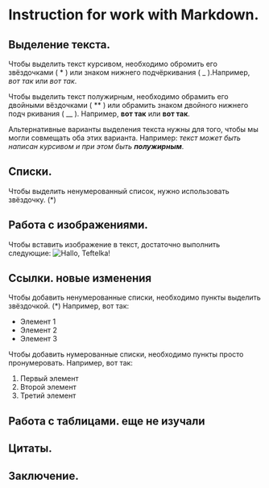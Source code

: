 # Instruction for work with Markdown.

## Выделение текста.

Чтобы выделить текст курсивом, необходимо обромить его звёздочками ( * ) или знаком нижнего подчёркивания ( _ ).Например, *вот так* или _вот так_.

Чтобы выделить текст полужирным, необходимо обрамить его двойными вёздочками ( ** ) или обрамить знаком двойного нижнего подч   ркивания ( __ ). Например, **вот так** или __вот так__.

Альтернативные варианты выделения текста нужны для того, чтобы мы могли совмещать оба этих варианта. Например: _текст может быть написан курсивом и при этом быть **полужирным**_.


## Списки.

Чтобы выделить ненумерованный список, нужно использовать звёздочку. (*)
## Работа с изображениями.

Чтобы вставить изображение в текст, достаточно выполнить следующие:
![Hallo, Teftelka!](Teftelka.jpg)





## Ссылки. новые изменения

Чтобы добавить ненумерованные списки, необходимо пункты выделить звёздочкой. (*) Например, вот так:
* Элемент 1
* Элемент 2
* Элемент 3

Чтобы добавить нумерованные списки, необходимо пункты просто пронумеровать. Например, вот так:
1. Первый элемент
2. Второй элемент
3. Третий элемент


## Работа с таблицами. еще не изучали

## Цитаты.

## Заключение.
